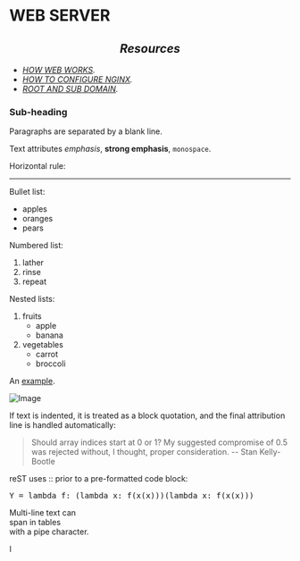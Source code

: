 <h1>WEB SERVER</h1>
<h2><center><i>Resources</i></center></h2>
<p style="color: red;">
<ul>
   <em>
      <li><a href="https://developer.mozilla.org/en-US/docs/Learn/Getting_started_with_the_web/How_the_Web_works">HOW WEB WORKS</a>.</li>
      <li><a href="https://www.digitalocean.com/community/tutorials/how-to-set-up-nginx-server-blocks-virtual-hosts-on-ubuntu-16-04">HOW TO CONFIGURE NGINX</a>.</li>
      <li><a href="https://landingi.com/help/domains-vs-subdomains/">ROOT AND SUB DOMAIN</a>.</li>
    </em>
</ul>
</p>


</p>
<h3>Sub-heading</h3>
<p>Paragraphs are separated by a blank line.</p>
<p>Text attributes <em>emphasis</em>, <strong>strong emphasis</strong>, <code>monospace</code>.</p>
<p>Horizontal rule:</p>
<hr />
<p>Bullet list:</p>
<ul>
  <li>apples</li>
  <li>oranges</li>
  <li>pears</li>
</ul>

<p>Numbered list:</p>

<ol>
  <li>lather</li>
  <li>rinse</li>
  <li>repeat</li>
</ol>

<p>Nested lists:</p>

<ol>
  <li>fruits
    <ul>
      <li>apple</li>
      <li>banana</li>
    </ul>
  </li>
  <li>vegetables
    <ul>
      <li>carrot</li>
      <li>broccoli</li>
    </ul>
  </li>
</ol>
<p>An <a href="http://example.com">example</a>.</p>

<p><img alt="Image"src="Icon-pictures.png" /></p>

<p>If text is indented, it is treated as a block quotation, and the final attribution line is handled automatically:</p>
<blockquote>
Should array indices start at 0 or 1?
My suggested compromise of 0.5 was rejected without, I thought, proper consideration.
-- Stan Kelly-Bootle</blockquote>

<p>reST uses :: prior to a pre-formatted code block:</p>
<pre class="literal-block">
Y = lambda f: (lambda x: f(x(x)))(lambda x: f(x(x)))
</pre>

<p>Multi-line text can<br/>span in tables<br/>with a pipe character.</p>I
